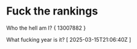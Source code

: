 # Fuck the rankings

Who the hell am I?
{ 13007882 }

What fucking year is it?
[ 2025-03-15T21:06:40Z ]
